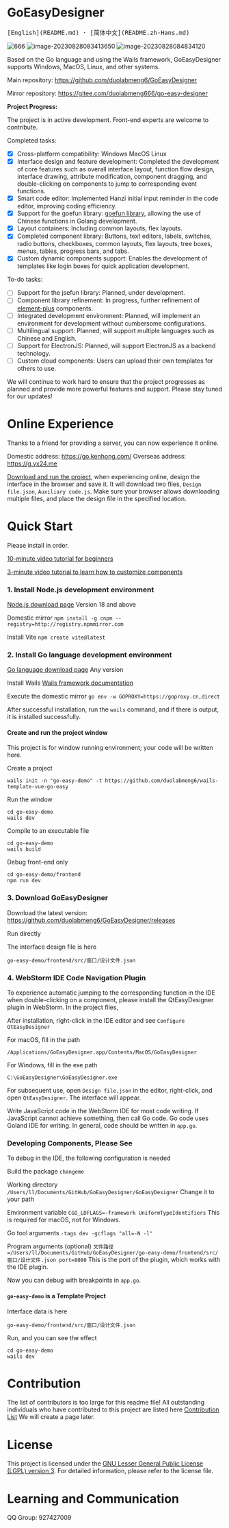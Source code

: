 # GoEasyDesigner

<samp>
[English](README.md) · [简体中文](README.zh-Hans.md)
</samp>

![666](https://github.com/duolabmeng6/GoEasyDesigner/assets/59047063/a89d2ab9-9ba3-4efc-b0fa-0a7dcc3bcfc1)
![image-20230828083413650](README.assets/image-20230828083413650.png)
![image-20230828084834120](README.assets/image-20230828084834120.png)

Based on the Go language and using the Wails framework, GoEasyDesigner supports Windows, MacOS, Linux, and other systems.

Main repository: https://github.com/duolabmeng6/GoEasyDesigner

Mirror repository: https://gitee.com/duolabmeng666/go-easy-designer

**Project Progress:**

The project is in active development. Front-end experts are welcome to contribute.

Completed tasks:
- [x] Cross-platform compatibility: Windows MacOS Linux
- [x] Interface design and feature development: Completed the development of core features such as overall interface layout, function flow design, interface drawing, attribute modification, component dragging, and double-clicking on components to jump to corresponding event functions.
- [x] Smart code editor: Implemented Hanzi initial input reminder in the code editor, improving coding efficiency.
- [x] Support for the goefun library: [goefun library](https://pkg.go.dev/github.com/duolabmeng6/goefun#section-sourcefiles), allowing the use of Chinese functions in Golang development.
- [x] Layout containers: Including common layouts, flex layouts.
- [x] Completed component library: Buttons, text editors, labels, switches, radio buttons, checkboxes, common layouts, flex layouts, tree boxes, menus, tables, progress bars, and tabs.
- [x] Custom dynamic components support: Enables the development of templates like login boxes for quick application development.

To-do tasks:
- [ ] Support for the jsefun library: Planned, under development.
- [ ] Component library refinement: In progress, further refinement of [element-plus](https://element-plus.org/zh-CN/component/button.html) components.
- [ ] Integrated development environment: Planned, will implement an environment for development without cumbersome configurations.
- [ ] Multilingual support: Planned, will support multiple languages such as Chinese and English.
- [ ] Support for ElectronJS: Planned, will support ElectronJS as a backend technology.
- [ ] Custom cloud components: Users can upload their own templates for others to use.

We will continue to work hard to ensure that the project progresses as planned and provide more powerful features and support. Please stay tuned for our updates!

# Online Experience

Thanks to a friend for providing a server, you can now experience it online.

Domestic address: https://go.kenhong.com/
Overseas address: https://g.yx24.me

[Download and run the project](https://github.com/duolabmeng6/wails-template-vue-go-easy), when experiencing online, design the interface in the browser and save it. It will download two files, `Design file.json`, `Auxiliary code.js`. Make sure your browser allows downloading multiple files, and place the design file in the specified location.

# Quick Start

Please install in order.

[10-minute video tutorial for beginners](https://www.bilibili.com/video/BV1ou4y1r7WS)

[3-minute video tutorial to learn how to customize components](https://www.bilibili.com/video/BV1ar4y1f7Rq)

### 1. Install Node.js development environment

[Node.js download page](https://nodejs.org/zh-cn/download/) Version 18 and above

Domestic mirror `npm install -g cnpm --registry=http://registry.npmmirror.com`

Install Vite `npm create vite@latest`

### 2. Install Go language development environment

[Go language download page](https://golang.org/dl/) Any version

Install Wails [Wails framework documentation](https://wails.io/zh-Hans/docs/gettingstarted/installation/)

Execute the domestic mirror `go env -w GOPROXY=https://goproxy.cn,direct`



After successful installation, run the `wails` command, and if there is output, it is installed successfully.

#### Create and run the project window
This project is for window running environment; your code will be written here.

Create a project

```
wails init -n "go-easy-demo" -t https://github.com/duolabmeng6/wails-template-vue-go-easy
```

Run the window

```
cd go-easy-demo
wails dev
```

Compile to an executable file

```
cd go-easy-demo
wails build
```

Debug front-end only

```
cd go-easy-demo/frontend
npm run dev
```

### 3. Download GoEasyDesigner

Download the latest version: https://github.com/duolabmeng6/GoEasyDesigner/releases

Run directly

The interface design file is here

```
go-easy-demo/frontend/src/窗口/设计文件.json
```

### 4. WebStorm IDE Code Navigation Plugin

To experience automatic jumping to the corresponding function in the IDE when double-clicking on a component, please install the QtEasyDesigner plugin in WebStorm. In the project files,

After installation, right-click in the IDE editor and see `Configure QtEasyDesigner`

For macOS, fill in the path

```
/Applications/GoEasyDesigner.app/Contents/MacOS/GoEasyDesigner
```


For Windows, fill in the exe path
```
C:\GoEasyDesigner\GoEasyDesigner.exe
```
For subsequent use, open `Design file.json` in the editor, right-click, and open `QtEasyDesigner`. The interface will appear.

Write JavaScript code in the WebStorm IDE for most code writing. If JavaScript cannot achieve something, then call Go code.
Go code uses Goland IDE for writing. In general, code should be written in `app.go`.

### Developing Components, Please See

To debug in the IDE, the following configuration is needed

Build the package `changeme`

Working directory `/Users/ll/Documents/GitHub/GoEasyDesigner/GoEasyDesigner` Change it to your path

Environment variable `CGO_LDFLAGS=-framework UniformTypeIdentifiers` This is required for macOS, not for Windows.

Go tool arguments `-tags dev -gcflags "all=-N -l"`

Program arguments (optional) `文件路径=/Users/ll/Documents/GitHub/GoEasyDesigner/go-easy-demo/frontend/src/窗口/设计文件.json port=8080` This is the port of the plugin, which works with the IDE plugin.

Now you can debug with breakpoints in `app.go`.

#### `go-easy-demo` is a Template Project

Interface data is here

```
go-easy-demo/frontend/src/窗口/设计文件.json
```

Run, and you can see the effect

```
cd go-easy-demo
wails dev
```




# Contribution

The list of contributors is too large for this readme file! All outstanding individuals who have contributed to this project are listed here [Contribution List](https://github.com/duolabmeng6/GoEasyDesigner/graphs/contributors) We will create a page later.

# License

This project is licensed under the [GNU Lesser General Public License (LGPL) version 3](LICENSE). For detailed information, please refer to the license file.

# Learning and Communication

QQ Group: 927427009
